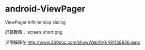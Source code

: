 # android-ViewPager
ViewPager Infinite loop sliding


屏幕截图： screen_short.png

详细解释在
http://www.360doc.com/showWeb/0/0/491139936.aspx
